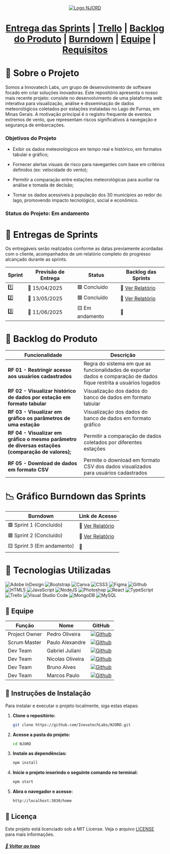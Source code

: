 <p align="center">
  <a href="https://ibb.co/bjRSDKbj">
    <img src="https://i.ibb.co/hx1PwmYx/PHOTO-2025-02-28-13-13-53.jpg" alt="Logo NJORD"/>
  </a>
</p>


<div align="center">
<h1>
<a href="#bookmark_tabs-entregas-de-sprints">Entrega das Sprints</a> | <a href="https://trello.com/b/EtReA0xK/njord">Trello</a> | <a href="#triangular_flag_on_post-backlog-do-produto">Backlog do Produto</a> | <a href="#chart_with_downwards_trend-gráfico-burndown-das-sprints">Burndown</a> | <a href="#busts_in_silhouette-equipe">Equipe</a> | <a href="https://github.com/InovatechLabs/Ceres-Vita/blob/main/docs/Requisitos%20ABP%20DSM-2SEM.pdf">Requisitos</a>
</h1>
</div>

# :pencil: Sobre o Projeto

Somos a Innovatech Labs, um grupo de desenvolvimento de software focado em criar soluções inovadoras. Este repositório apresenta o nosso mais recente projeto: consiste no desenvolvimento de uma plataforma web interativa para visualização, análise e disseminação de dados meteorológicos coletados por estações instaladas no Lago de Furnas, em Minas Gerais. A motivação principal é o registro frequente de eventos extremos de vento, que representam riscos significativos à navegação e segurança de embarcações.

###  Objetivos do Projeto
- Exibir os dados meteorológicos em tempo real e histórico, em formatos tabular e gráfico;

- Fornecer alertas visuais de risco para navegantes com base em critérios definidos (ex: velocidade do vento);

- Permitir a comparação entre estações meteorológicas para auxiliar na análise e tomada de decisão;

- Tornar os dados acessíveis à população dos 30 municípios ao redor do lago, promovendo impacto tecnológico, social e econômico.

###  Status do Projeto: Em andamento

# :bookmark_tabs: Entregas de Sprints

Os entregáveis serão realizados conforme as datas previamente acordadas com o cliente, acompanhados de um relatório completo do progresso alcançado durante as sprints.

| Sprint  | Previsão de Entrega   | Status                            | Backlog das Sprints                                       
| ------- | --------------------- | --------------------------------- | --------------------------------------------------------- |
| :one:   | :calendar: 15/04/2025 | :green_square: Concluído          | :round_pushpin: [Ver Relatório](./docs/spb1.md)           | 
| :two:   | :calendar: 13/05/2025 | :green_square: Concluído          | :round_pushpin: [Ver Relatório](./docs/spb2.md)           |
| :three: | :calendar: 11/06/2025 | :yellow_square: Em andamento          | :round_pushpin: |

# :triangular_flag_on_post: Backlog do Produto

| Funcionalidade                                         | Descrição                                                                                                              |
|--------------------------------------------------------|------------------------------------------------------------------------------------------------------------------------|
| **RF 01 - Restringir acesso aos usuários cadastrados** | Regra do sistema em que as funcionalidades de exportar dados e comparação de dados fique restrita a usuários logados   |
| **RF 02 - Visualizar histórico de dados por estação em formato tabular**                | Visualização dos dados do banco de dados em formato tabular                           |
| **RF 03 - Visualizar em gráfico os parâmetros de uma estação**                | Visualização dos dados do banco de dados em formato gráfico                                     |
| **RF 04 - Visualizar em gráfico o mesmo parâmetro de diversas estações (comparação de valores);**           | Permitir a comparação de dados coletados por diferentes estações  |
| **RF 05 - Download de dados em formato CSV**                       | Permite o download em formato CSV dos dados visualizados para usuários cadastrados                         |

# :chart_with_downwards_trend: Gráfico Burndown das Sprints

| Burndown                                          | Link de Acesso                                                        |
|---------------------------------------------------|-----------------------------------------------------------------------|
| :green_square: Sprint 1 (Concluído)               | :round_pushpin: [Ver Relatório](/docs/burndown_ceres_vita.pdf)        |
| :green_square: Sprint 2 (Concluído)               | :round_pushpin: [Ver Relatório](/docs/bdcv2.png)                      |
| :yellow_square: Sprint 3 (Em andamento)            | :round_pushpin:                                                       |


# :wrench: Tecnologias Utilizadas

![Adobe InDesign](https://img.shields.io/badge/Adobe%20InDesign-49021F?style=for-the-badge&logo=adobeindesign&logoColor=white)
![Bootstrap](https://img.shields.io/badge/bootstrap-%238511FA.svg?style=for-the-badge&logo=bootstrap&logoColor=white)
![Canva](https://img.shields.io/badge/Canva-%2300C4CC.svg?style=for-the-badge&logo=Canva&logoColor=white)
![CSS3](https://img.shields.io/badge/CSS3-1572B6?style=for-the-badge&logo=css3&logoColor=white)
![Figma](https://img.shields.io/badge/Figma-F24E1E?style=for-the-badge&logo=figma&logoColor=white)
![Github](https://img.shields.io/badge/GitHub-100000?style=for-the-badge&logo=github&logoColor=white)
![HTML5](https://img.shields.io/badge/HTML5-E34F26?style=for-the-badge&logo=html5&logoColor=white)
![JavaScript](https://img.shields.io/badge/javascript-%23323330.svg?style=for-the-badge&logo=javascript&logoColor=%23F7DF1E)
![NodeJS](https://img.shields.io/badge/node.js-6DA55F?style=for-the-badge&logo=node.js&logoColor=white)
![Photoshop](https://img.shields.io/badge/adobe%20photoshop-%2331A8FF.svg?style=for-the-badge&logo=adobe%20photoshop&logoColor=white)
![React](https://img.shields.io/badge/react-%2320232a.svg?style=for-the-badge&logo=react&logoColor=%2361DAFB)
![TypeScript](https://img.shields.io/badge/typescript-%23007ACC.svg?style=for-the-badge&logo=typescript&logoColor=white)
![Trello](https://img.shields.io/badge/Trello-0052CC?style=for-the-badge&logo=trello&logoColor=white)
![Visual Studio Code](https://img.shields.io/badge/Visual%20Studio%20Code-0078d7.svg?style=for-the-badge&logo=visual-studio-code&logoColor=white)
![MongoDB]([https://img.shields.io/badge/WhatsApp-25D366?style=for-the-badge&logo=whatsapp&logoColor=white](https://img.shields.io/badge/-MongoDB-13aa52?style=for-the-badge&logo=mongodb&logoColor=white))
![MySQL](https://img.shields.io/badge/MySQL-4479A1?style=for-the-badge&logo=mysql&logoColor=white)


## :busts_in_silhouette: Equipe

| Função        | Nome                               | GitHub                                                                                                                                        |
| ------------- | ---------------------------------- | --------------------------------------------------------------------------------------------------------------------------------------------- |
| Project Owner | Pedro Oliveira                     | [![Github](https://img.shields.io/badge/GitHub-100000?style=for-the-badge&logo=github&logoColor=white)](https://github.com/PedroOlveira)      |
| Scrum Master  | Paulo Alexandre                    | [![Github](https://img.shields.io/badge/GitHub-100000?style=for-the-badge&logo=github&logoColor=white)](https://github.com/oneubp)            |
| Dev Team      | Gabriel Juliani                    | [![Github](https://img.shields.io/badge/GitHub-100000?style=for-the-badge&logo=github&logoColor=white)](https://github.com/gjulianni)         |
| Dev Team      | Nicolas Oliveira                    | [![Github](https://img.shields.io/badge/GitHub-100000?style=for-the-badge&logo=github&logoColor=white)](https://github.com/NICOLAShsdo)           |
| Dev Team      | Bruno Alves                        | [![Github](https://img.shields.io/badge/GitHub-100000?style=for-the-badge&logo=github&logoColor=white)](https://github.com/bWS7)              |
| Dev Team      | Marcos Paulo                     | [![Github](https://img.shields.io/badge/GitHub-100000?style=for-the-badge&logo=github&logoColor=white)](https://github.com/marcospaulo27)    |

## :page_facing_up: Instruções de Instalação

Para instalar e executar o projeto localmente, siga estas etapas:

1. **Clone o repositório:**
   ```bash
   git clone https://github.com/InovatechLabs/NJORD.git
   ```
2. **Acesse a pasta do projeto:**
   ```bash
   cd NJORD
   ```
3. **Instale as dependências:**
   ```bash
   npm install
   ```
4. **Inicie o projeto inserindo o seguinte comando no terminal:**
   ```bash
   npm start
   ```
7. **Abra o navegador e acesse:**
   ```bash
   http://localhost:3030/home
   ```

## :page_facing_up: Licença
Este projeto está licenciado sob a MIT License. Veja o arquivo [LICENSE](LICENSE) para mais informações.

##### [:rocket: Voltar ao topo ](#bookmark_tabs-entregas-de-sprints)
